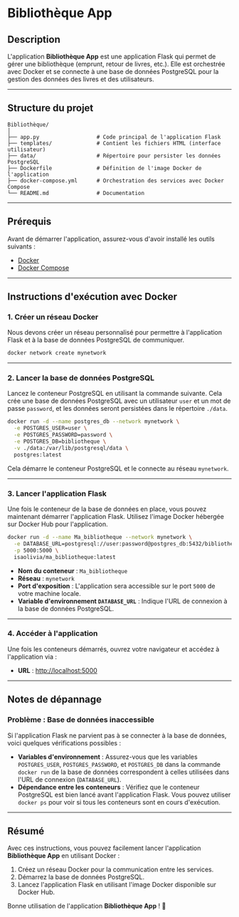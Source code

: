 

# Bibliothèque App

## Description

L'application **Bibliothèque App** est une application Flask qui permet de gérer une bibliothèque (emprunt, retour de livres, etc.). Elle est orchestrée avec Docker et se connecte à une base de données PostgreSQL pour la gestion des données des livres et des utilisateurs.

---

## Structure du projet

```
Bibliothèque/
│
├── app.py                  # Code principal de l'application Flask
├── templates/              # Contient les fichiers HTML (interface utilisateur)
├── data/                   # Répertoire pour persister les données PostgreSQL
├── Dockerfile              # Définition de l'image Docker de l'application
├── docker-compose.yml      # Orchestration des services avec Docker Compose
└── README.md               # Documentation
```

---

## Prérequis

Avant de démarrer l'application, assurez-vous d'avoir installé les outils suivants :

- [Docker](https://docs.docker.com/get-docker/)
- [Docker Compose](https://docs.docker.com/compose/install/)

---

## Instructions d'exécution avec Docker

### 1. Créer un réseau Docker

Nous devons créer un réseau personnalisé pour permettre à l'application Flask et à la base de données PostgreSQL de communiquer.

```bash
docker network create mynetwork
```

---

### 2. Lancer la base de données PostgreSQL

Lancez le conteneur PostgreSQL en utilisant la commande suivante. Cela crée une base de données PostgreSQL avec un utilisateur `user` et un mot de passe `password`, et les données seront persistées dans le répertoire `./data`.

```bash
docker run -d --name postgres_db --network mynetwork \
  -e POSTGRES_USER=user \
  -e POSTGRES_PASSWORD=password \
  -e POSTGRES_DB=bibliotheque \
  -v ./data:/var/lib/postgresql/data \
  postgres:latest
```

Cela démarre le conteneur PostgreSQL et le connecte au réseau `mynetwork`.

---

### 3. Lancer l'application Flask

Une fois le conteneur de la base de données en place, vous pouvez maintenant démarrer l'application Flask. Utilisez l'image Docker hébergée sur Docker Hub pour l'application.

```bash
docker run -d --name Ma_bibliotheque --network mynetwork \
  -e DATABASE_URL=postgresql://user:password@postgres_db:5432/bibliotheque \
  -p 5000:5000 \
  isaolivia/ma_bibliotheque:latest
```

- **Nom du conteneur** : `Ma_bibliotheque`
- **Réseau** : `mynetwork`
- **Port d'exposition** : L'application sera accessible sur le port `5000` de votre machine locale.
- **Variable d'environnement `DATABASE_URL`** : Indique l'URL de connexion à la base de données PostgreSQL.

---

### 4. Accéder à l'application

Une fois les conteneurs démarrés, ouvrez votre navigateur et accédez à l'application via :

- **URL** : [http://localhost:5000](http://localhost:5000)

---

## Notes de dépannage

### Problème : Base de données inaccessible

Si l'application Flask ne parvient pas à se connecter à la base de données, voici quelques vérifications possibles :
- **Variables d'environnement** : Assurez-vous que les variables `POSTGRES_USER`, `POSTGRES_PASSWORD`, et `POSTGRES_DB` dans la commande `docker run` de la base de données correspondent à celles utilisées dans l'URL de connexion (`DATABASE_URL`).
- **Dépendance entre les conteneurs** : Vérifiez que le conteneur PostgreSQL est bien lancé avant l'application Flask. Vous pouvez utiliser `docker ps` pour voir si tous les conteneurs sont en cours d'exécution.

---

## Résumé

Avec ces instructions, vous pouvez facilement lancer l'application **Bibliothèque App** en utilisant Docker :

1. Créez un réseau Docker pour la communication entre les services.
2. Démarrez la base de données PostgreSQL.
3. Lancez l'application Flask en utilisant l'image Docker disponible sur Docker Hub.

Bonne utilisation de l'application **Bibliothèque App** ! 🎉

